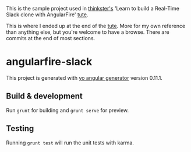 This is the sample project used in [thinkster's](https://thinkster.io/) 'Learn to build a Real-Time Slack clone with AngularFire' [tute](https://thinkster.io/angularfire-slack-tutorial).

This is where I ended up at the end of the [tute](https://thinkster.io/angularfire-slack-tutorial). More for my own reference than anything else, but you're welcome to have a browse. There are commits at the end of most sections.

# angularfire-slack

This project is generated with [yo angular generator](https://github.com/yeoman/generator-angular)
version 0.11.1.

## Build & development

Run `grunt` for building and `grunt serve` for preview.

## Testing

Running `grunt test` will run the unit tests with karma.
